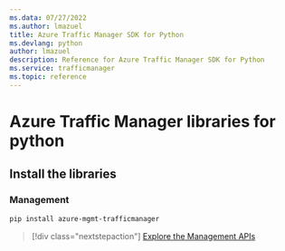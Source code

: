 ```yaml
---
ms.data: 07/27/2022
ms.author: lmazuel
title: Azure Traffic Manager SDK for Python
ms.devlang: python
author: lmazuel
description: Reference for Azure Traffic Manager SDK for Python
ms.service: trafficmanager
ms.topic: reference
---
```

# Azure Traffic Manager libraries for python

## Install the libraries

### Management

```bash
pip install azure-mgmt-trafficmanager
```

> [!div class="nextstepaction"]
> [Explore the Management APIs](/python/api/overview/azure/trafficmanager/management)